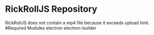 # RickRollJS Repository
RickRollJS does not contain a mp4 file because it exceeds upload limit.
#Required Modules
electron
electron-builder

